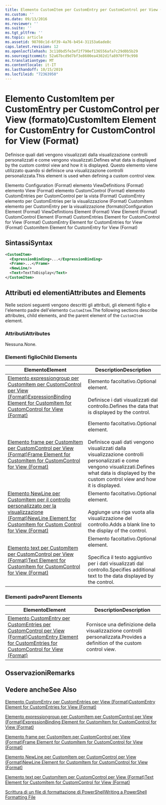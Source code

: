 ```yaml
---
title: Elemento CustomItem per CustomEntry per CustomControl per View (Format) | Microsoft Docs
ms.custom: ''
ms.date: 09/13/2016
ms.reviewer: ''
ms.suite: ''
ms.tgt_pltfrm: ''
ms.topic: article
ms.assetid: 98708c1d-6f39-4a76-b454-31153a6ade8c
caps.latest.revision: 12
ms.openlocfilehash: 3c110bd5fe3ef2f790ef136556afa7c29d0b5b29
ms.sourcegitcommit: 52a67bcd9d7bf3e8600ea4302d1fa8970ff9c998
ms.translationtype: MT
ms.contentlocale: it-IT
ms.lasthandoff: 10/15/2019
ms.locfileid: "72363950"
---
```

# <a name="customitem-element-for-customentry-for-customcontrol-for-view-format"></a><span data-ttu-id="3b6eb-102">Elemento CustomItem per CustomEntry per CustomControl per View (formato)</span><span class="sxs-lookup"><span data-stu-id="3b6eb-102">CustomItem Element for CustomEntry for CustomControl for View (Format)</span></span>

<span data-ttu-id="3b6eb-103">Definisce quali dati vengono visualizzati dalla visualizzazione controlli personalizzati e come vengono visualizzati.</span><span class="sxs-lookup"><span data-stu-id="3b6eb-103">Defines what data is displayed by the custom control view and how it is displayed.</span></span> <span data-ttu-id="3b6eb-104">Questo elemento viene utilizzato quando si definisce una visualizzazione controlli personalizzata.</span><span class="sxs-lookup"><span data-stu-id="3b6eb-104">This element is used when defining a custom control view.</span></span>

<span data-ttu-id="3b6eb-105">Elemento Configuration (Format) elemento ViewDefinitions (Format) elemento View (Format) elemento CustomControl (Format) elemento CustomEntries per CustomControl per la vista (Format) CustomEntry elemento per CustomEntries per la visualizzazione (Format) CustomItem elemento per CustomEntry per la visualizzazione (formato)</span><span class="sxs-lookup"><span data-stu-id="3b6eb-105">Configuration Element (Format) ViewDefinitions Element (Format) View Element (Format) CustomControl Element (Format) CustomEntries Element for CustomControl for View (Format) CustomEntry Element for CustomEntries for View (Format) CustomItem Element for CustomEntry for View (Format)</span></span>

## <a name="syntax"></a><span data-ttu-id="3b6eb-106">Sintassi</span><span class="sxs-lookup"><span data-stu-id="3b6eb-106">Syntax</span></span>

```xml
<CustomItem>
  <ExpressionBinding>...</ExpressionBinding>
  <Frame>...</Frame>
  <NewLine/>
  <Text>TextToDisplay</Text>
</CustomItem>
```

## <a name="attributes-and-elements"></a><span data-ttu-id="3b6eb-107">Attributi ed elementi</span><span class="sxs-lookup"><span data-stu-id="3b6eb-107">Attributes and Elements</span></span>

<span data-ttu-id="3b6eb-108">Nelle sezioni seguenti vengono descritti gli attributi, gli elementi figlio e l'elemento padre dell'elemento `CustomItem`.</span><span class="sxs-lookup"><span data-stu-id="3b6eb-108">The following sections describe attributes, child elements, and the parent element of the `CustomItem` element.</span></span>

### <a name="attributes"></a><span data-ttu-id="3b6eb-109">Attributi</span><span class="sxs-lookup"><span data-stu-id="3b6eb-109">Attributes</span></span>

<span data-ttu-id="3b6eb-110">Nessuna.</span><span class="sxs-lookup"><span data-stu-id="3b6eb-110">None.</span></span>

### <a name="child-elements"></a><span data-ttu-id="3b6eb-111">Elementi figlio</span><span class="sxs-lookup"><span data-stu-id="3b6eb-111">Child Elements</span></span>

|<span data-ttu-id="3b6eb-112">Elemento</span><span class="sxs-lookup"><span data-stu-id="3b6eb-112">Element</span></span>|<span data-ttu-id="3b6eb-113">Description</span><span class="sxs-lookup"><span data-stu-id="3b6eb-113">Description</span></span>|
|-------------|-----------------|
|[<span data-ttu-id="3b6eb-114">Elemento expressiongroup per CustomItem per CustomControl per View (Format)</span><span class="sxs-lookup"><span data-stu-id="3b6eb-114">ExpressionBinding Element for CustomItem for CustomControl for View (Format)</span></span>](./expressionbinding-element-for-customitem-for-customcontrol-for-view-format.md)|<span data-ttu-id="3b6eb-115">Elemento facoltativo.</span><span class="sxs-lookup"><span data-stu-id="3b6eb-115">Optional element.</span></span><br /><br /> <span data-ttu-id="3b6eb-116">Definisce i dati visualizzati dal controllo.</span><span class="sxs-lookup"><span data-stu-id="3b6eb-116">Defines the data that is displayed by the control.</span></span>|
|[<span data-ttu-id="3b6eb-117">Elemento frame per CustomItem per CustomControl per View (Format)</span><span class="sxs-lookup"><span data-stu-id="3b6eb-117">Frame Element for CustomItem for CustomControl for View (Format)</span></span>](./frame-element-for-customitem-for-customcontrol-for-view-format.md)|<span data-ttu-id="3b6eb-118">Elemento facoltativo.</span><span class="sxs-lookup"><span data-stu-id="3b6eb-118">Optional element.</span></span><br /><br /> <span data-ttu-id="3b6eb-119">Definisce quali dati vengono visualizzati dalla visualizzazione controlli personalizzati e come vengono visualizzati.</span><span class="sxs-lookup"><span data-stu-id="3b6eb-119">Defines what data is displayed by the custom control view and how it is displayed.</span></span>|
|[<span data-ttu-id="3b6eb-120">Elemento NewLine per CustomItem per il controllo personalizzato per la visualizzazione (Format)</span><span class="sxs-lookup"><span data-stu-id="3b6eb-120">NewLine Element for CustomItem for Custom Control for View (Format)</span></span>](./newline-element-for-customitem-for-customcontrol-for-view-format.md)|<span data-ttu-id="3b6eb-121">Elemento facoltativo.</span><span class="sxs-lookup"><span data-stu-id="3b6eb-121">Optional element.</span></span><br /><br /> <span data-ttu-id="3b6eb-122">Aggiunge una riga vuota alla visualizzazione del controllo.</span><span class="sxs-lookup"><span data-stu-id="3b6eb-122">Adds a blank line to the display of the control.</span></span>|
|[<span data-ttu-id="3b6eb-123">Elemento text per CustomItem per CustomControl per View (Format)</span><span class="sxs-lookup"><span data-stu-id="3b6eb-123">Text Element for CustomItem for CustomControl for View (Format)</span></span>](./text-element-for-customitem-for-customview-for-view-format.md)|<span data-ttu-id="3b6eb-124">Elemento facoltativo.</span><span class="sxs-lookup"><span data-stu-id="3b6eb-124">Optional element.</span></span><br /><br /> <span data-ttu-id="3b6eb-125">Specifica il testo aggiuntivo per i dati visualizzati dal controllo.</span><span class="sxs-lookup"><span data-stu-id="3b6eb-125">Specifies additional text to the data displayed by the control.</span></span>|

### <a name="parent-elements"></a><span data-ttu-id="3b6eb-126">Elementi padre</span><span class="sxs-lookup"><span data-stu-id="3b6eb-126">Parent Elements</span></span>

|<span data-ttu-id="3b6eb-127">Elemento</span><span class="sxs-lookup"><span data-stu-id="3b6eb-127">Element</span></span>|<span data-ttu-id="3b6eb-128">Description</span><span class="sxs-lookup"><span data-stu-id="3b6eb-128">Description</span></span>|
|-------------|-----------------|
|[<span data-ttu-id="3b6eb-129">Elemento CustomEntry per CustomEntries per CustomControl per View (Format)</span><span class="sxs-lookup"><span data-stu-id="3b6eb-129">CustomEntry Element for CustomEntries for CustomControl for View (Format)</span></span>](./customentry-element-for-customentries-for-customcontrol-for-view-format.md)|<span data-ttu-id="3b6eb-130">Fornisce una definizione della visualizzazione controlli personalizzata.</span><span class="sxs-lookup"><span data-stu-id="3b6eb-130">Provides a definition of the custom control view.</span></span>|

## <a name="remarks"></a><span data-ttu-id="3b6eb-131">Osservazioni</span><span class="sxs-lookup"><span data-stu-id="3b6eb-131">Remarks</span></span>

## <a name="see-also"></a><span data-ttu-id="3b6eb-132">Vedere anche</span><span class="sxs-lookup"><span data-stu-id="3b6eb-132">See Also</span></span>

[<span data-ttu-id="3b6eb-133">Elemento CustomEntry per CustomEntries per View (Format)</span><span class="sxs-lookup"><span data-stu-id="3b6eb-133">CustomEntry Element for CustomEntries for View (Format)</span></span>](./customentry-element-for-customentries-for-customcontrol-for-view-format.md)

[<span data-ttu-id="3b6eb-134">Elemento expressiongroup per CustomItem per CustomControl per View (Format)</span><span class="sxs-lookup"><span data-stu-id="3b6eb-134">ExpressionBinding Element for CustomItem for CustomControl for View (Format)</span></span>](./expressionbinding-element-for-customitem-for-customcontrol-for-view-format.md)

[<span data-ttu-id="3b6eb-135">Elemento frame per CustomItem per CustomControl per View (Format)</span><span class="sxs-lookup"><span data-stu-id="3b6eb-135">Frame Element for CustomItem for CustomControl for View (Format)</span></span>](./frame-element-for-customitem-for-customcontrol-for-view-format.md)

[<span data-ttu-id="3b6eb-136">Elemento NewLine per CustomItem per CustomControl per View (Format)</span><span class="sxs-lookup"><span data-stu-id="3b6eb-136">NewLine Element for CustomItem for CustomControl for View (Format)</span></span>](./newline-element-for-customitem-for-customcontrol-for-view-format.md)

[<span data-ttu-id="3b6eb-137">Elemento text per CustomItem per CustomControl per View (Format)</span><span class="sxs-lookup"><span data-stu-id="3b6eb-137">Text Element for CustomItem for CustomControl for View (Format)</span></span>](./text-element-for-customitem-for-customview-for-view-format.md)

[<span data-ttu-id="3b6eb-138">Scrittura di un file di formattazione di PowerShell</span><span class="sxs-lookup"><span data-stu-id="3b6eb-138">Writing a PowerShell Formatting File</span></span>](./writing-a-powershell-formatting-file.md)
